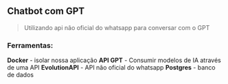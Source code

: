 ## Chatbot com GPT
> Utilizando api não oficial do whatsapp para conversar com o GPT

### Ferramentas:
**Docker** - isolar nossa aplicação
**API GPT** - Consumir modelos de IA através de uma API
**EvolutionAPI** - API não oficial do whatsapp
**Postgres** - banco de dados
